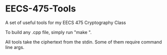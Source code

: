 # EECS-475-Tools
A set of useful tools for my EECS 475 Cryptography Class

To build any <tool>.cpp file, simply run "make <tool>".

All tools take the ciphertext from the stdin.  Some of them require command line args.
